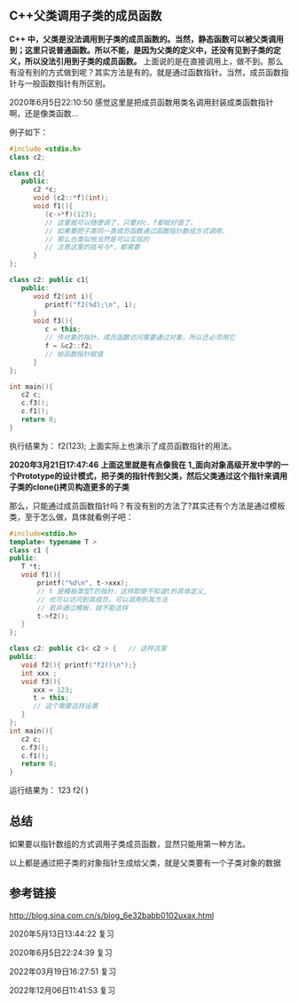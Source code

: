 ## C++父类调用子类的成员函数

**C++ 中，父类是没法调用到子类的成员函数的。当然，静态函数可以被父类调用到；这里只说普通函数。所以不能，是因为父类的定义中，还没有见到子类的定义，所以没法引用到子类的成员函数。**
上面说的是在直接调用上，做不到。那么有没有别的方式做到呢？其实方法是有的。就是通过函数指针。当然，成员函数指针与一般函数指针有所区别。

2020年6月5日22:10:50 感觉这里是把成员函数用类名调用封装成类函数指针啊，还是像类函数...

例子如下：
```cpp
#include <stdio.h>
class c2;

class c1{
   public:
      c2 *c;
      void (c2::*f)(int);
      void f1(){
         (c->*f)(123);
         // 这里就可以随便调了，只要对c、f都赋好值了。
         // 如果要把子类同一类成员函数通过函数指针数组方式调用，
         // 那么也类似地当然是可以实现的
         // 注意这里的括号与*，都需要
      }
};

class c2: public c1{
   public:
      void f2(int i){
         printf("f2(%d);\n", i);
      }
      void f3(){
         c = this;
         // 传对象的指针。成员函数访问需要通过对象，所以还必须用它
         f = &c2::f2;
         // 给函数指针赋值
      }
};

int main(){
   c2 c;
   c.f3();
   c.f1();
   return 0;
}
```
执行结果为：
f2(123);
上面实际上也演示了成员函数指针的用法。


**2020年3月21日17:47:46**
**上面这里就是有点像我在 1_面向对象高级开发中学的一个Prototype的设计模式，把子类的指针传到父类，然后父类通过这个指针来调用子类的clone()拷贝构造更多的子类**


那么，只能通过成员函数指针吗？有没有别的方法了?其实还有个方法是通过模板类，至于怎么做，具体就看例子吧：
```cpp
#include<stdio.h>
template< typename T >
class c1 {
public:
   T *t;
   void f1(){
       printf("%d\n", t->xxx);
       // t 是模板类型T的指针，这样即使不知道t的具体定义,
       // 也可以访问到其成员，可以调用到其方法
       // 若非通过模板，就不能这样
       t->f2();
   }
};

class c2: public c1< c2 > {   // 这样这里
public:
   void f2(){ printf("f2()\n");}
   int xxx ;
   void f3(){
      xxx = 123;
      t = this;
      // 这个需要这样设置
   }
};
int main(){
   c2 c;
   c.f3();
   c.f1();
   return 0;
}
```
运行结果为：
123
f2( )


## 总结
如果要以指针数组的方式调用子类成员函数，显然只能用第一种方法。

以上都是通过把子类的对象指针生成给父类，就是父类要有一个子类对象的数据

## 参考链接
http://blog.sina.com.cn/s/blog_6e32babb0102uxax.html

2020年5月13日13:44:22 复习

2020年6月5日22:24:39 复习

2022年03月19日16:27:51 复习

2022年12月06日11:41:53 复习